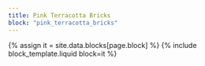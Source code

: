 ```yaml
---
title: Pink Terracotta Bricks
block: "pink_terracotta_bricks"
---
```


{% assign it = site.data.blocks[page.block] %}
{% include block_template.liquid block=it %}

